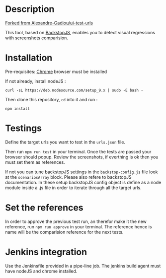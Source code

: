 # Description

[Forked from Alexandre-Gadiou/ui-test-urls
](https://github.com/Alexandre-Gadiou/ui-test-urls)

This tool, based on [BackstopJS][62712fdc], enables you to detect visual regressions with screenshots comparision.

  [62712fdc]: https://github.com/garris/BackstopJS "BackstopJS"

# Installation

Pre-requisites: [Chrome][c49f6796] browser must be installed

  [c49f6796]: https://www.google.com/intl/fr-FR/chrome/ "chrome"

If not already, install nodeJS :

``
curl -sL https://deb.nodesource.com/setup_9.x | sudo -E bash -
``

Then clone this repository, `cd` into it and run :

``
npm install
``

# Testings

Define the target urls you want to test in the ``urls.json`` file.

Then run ``npm run test`` in your terminal. Once the tests are passed your browser should popup. Review the screenshots, if everthing is ok then you must set them as references.

If not you can tune backstopJS settings in the `backstop-config.js` file look at the `scenariosArray` block. Please also refere to backstopJS documentation. In these setup backstopJS config object is define as a node module inside a .js file in order to iterate through all the target urls.

# Set the references

In order to approve the previous test run, an therefor make it the new reference, run ``npm run approve`` in your terminal. The reference hence is name will be the comparision reference for the next tests.

# Jenkins integration

Use the Jenkinsfile provided in a pipe-line job. The jenkins build agent must have nodeJS and chrome installed.
